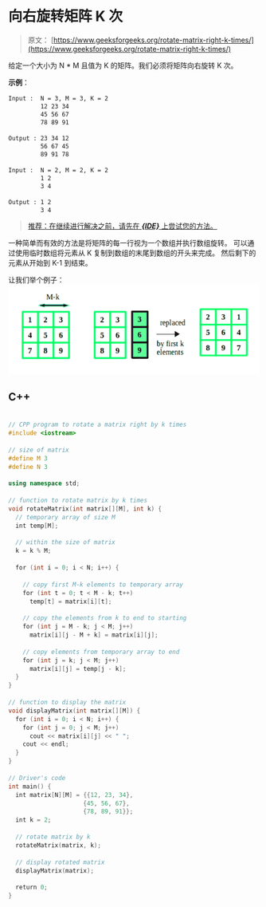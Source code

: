 # 向右旋转矩阵 K 次

> 原文： [https://www.geeksforgeeks.org/rotate-matrix-right-k-times/](https://www.geeksforgeeks.org/rotate-matrix-right-k-times/)

给定一个大小为 N * M 且值为 K 的矩阵。我们必须将矩阵向右旋转 K 次。

**示例**：

```
Input :  N = 3, M = 3, K = 2
         12 23 34
         45 56 67
         78 89 91 

Output : 23 34 12
         56 67 45
         89 91 78 

Input :  N = 2, M = 2, K = 2
         1 2
         3 4

Output : 1 2
         3 4

```

> [推荐：在继续进行解决之前，请先在 ***{IDE}*** 上尝试您的方法。](https://ide.geeksforgeeks.org/)

一种简单而有效的方法是将矩阵的每一行视为一个数组并执行数组旋转。 可以通过使用临时数组将元素从 K 复制到数组的末尾到数组的开头来完成。 然后剩下的元素从开始到 K-1 到结束。

让我们举个例子：
![](img/d7f73cd5cca5983cb8d9a6644c1f3759.png)

## C++ 

```cpp

// CPP program to rotate a matrix right by k times 
#include <iostream> 

// size of matrix 
#define M 3 
#define N 3 

using namespace std; 

// function to rotate matrix by k times 
void rotateMatrix(int matrix[][M], int k) { 
  // temporary array of size M 
  int temp[M]; 

  // within the size of matrix 
  k = k % M; 

  for (int i = 0; i < N; i++) { 

    // copy first M-k elements to temporary array 
    for (int t = 0; t < M - k; t++) 
      temp[t] = matrix[i][t]; 

    // copy the elements from k to end to starting 
    for (int j = M - k; j < M; j++) 
      matrix[i][j - M + k] = matrix[i][j]; 

    // copy elements from temporary array to end 
    for (int j = k; j < M; j++) 
      matrix[i][j] = temp[j - k]; 
  } 
} 

// function to display the matrix 
void displayMatrix(int matrix[][M]) { 
  for (int i = 0; i < N; i++) { 
    for (int j = 0; j < M; j++) 
      cout << matrix[i][j] << " "; 
    cout << endl; 
  } 
} 

// Driver's code 
int main() { 
  int matrix[N][M] = {{12, 23, 34}, 
                     {45, 56, 67},  
                     {78, 89, 91}}; 
  int k = 2; 

  // rotate matrix by k 
  rotateMatrix(matrix, k); 

  // display rotated matrix 
  displayMatrix(matrix); 

  return 0; 
} 

```